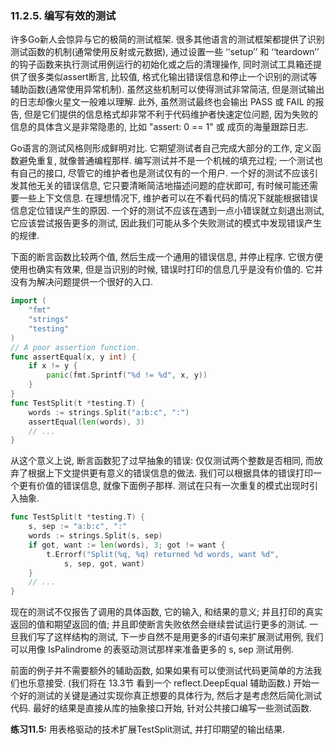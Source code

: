 ### 11.2.5. 编写有效的测试


许多Go新人会惊异与它的极简的测试框架. 很多其他语言的测试框架都提供了识别测试函数的机制(通常使用反射或元数据), 通过设置一些 ‘‘setup’’ 和 ‘‘teardown’’ 的钩子函数来执行测试用例运行的初始化或之后的清理操作, 同时测试工具箱还提供了很多类似assert断言, 比较值, 格式化输出错误信息和停止一个识别的测试等辅助函数(通常使用异常机制). 虽然这些机制可以使得测试非常简洁, 但是测试输出的日志却像火星文一般难以理解. 此外, 虽然测试最终也会输出 PASS 或 FAIL 的报告, 但是它们提供的信息格式却非常不利于代码维护者快速定位问题, 因为失败的信息的具体含义是非常隐患的, 比如 "assert: 0 == 1" 或 成页的海量跟踪日志.

Go语言的测试风格则形成鲜明对比. 它期望测试者自己完成大部分的工作, 定义函数避免重复, 就像普通编程那样. 编写测试并不是一个机械的填充过程; 一个测试也有自己的接口, 尽管它的维护者也是测试仅有的一个用户. 一个好的测试不应该引发其他无关的错误信息, 它只要清晰简洁地描述问题的症状即可, 有时候可能还需要一些上下文信息. 在理想情况下, 维护者可以在不看代码的情况下就能根据错误信息定位错误产生的原因. 一个好的测试不应该在遇到一点小错误就立刻退出测试, 它应该尝试报告更多的测试, 因此我们可能从多个失败测试的模式中发现错误产生的规律.

下面的断言函数比较两个值, 然后生成一个通用的错误信息, 并停止程序. 它很方便使用也确实有效果, 但是当识别的时候, 错误时打印的信息几乎是没有价值的. 它并没有为解决问题提供一个很好的入口.

```Go
import (
	"fmt"
	"strings"
	"testing"
)
// A poor assertion function.
func assertEqual(x, y int) {
	if x != y {
		panic(fmt.Sprintf("%d != %d", x, y))
	}
}
func TestSplit(t *testing.T) {
	words := strings.Split("a:b:c", ":")
	assertEqual(len(words), 3)
	// ...
}
```

从这个意义上说, 断言函数犯了过早抽象的错误: 仅仅测试两个整数是否相同, 而放弃了根据上下文提供更有意义的错误信息的做法. 我们可以根据具体的错误打印一个更有价值的错误信息, 就像下面例子那样. 测试在只有一次重复的模式出现时引入抽象.

```Go
func TestSplit(t *testing.T) {
	s, sep := "a:b:c", ":"
	words := strings.Split(s, sep)
	if got, want := len(words), 3; got != want {
		t.Errorf("Split(%q, %q) returned %d words, want %d",
			s, sep, got, want)
	}
	// ...
}
```

现在的测试不仅报告了调用的具体函数, 它的输入, 和结果的意义; 并且打印的真实返回的值和期望返回的值; 并且即使断言失败依然会继续尝试运行更多的测试. 一旦我们写了这样结构的测试, 下一步自然不是用更多的if语句来扩展测试用例, 我们可以用像 IsPalindrome 的表驱动测试那样来准备更多的 s, sep 测试用例.

前面的例子并不需要额外的辅助函数, 如果如果有可以使测试代码更简单的方法我们也乐意接受. (我们将在 13.3节 看到一个 reflect.DeepEqual 辅助函数.) 开始一个好的测试的关键是通过实现你真正想要的具体行为, 然后才是考虑然后简化测试代码. 最好的结果是直接从库的抽象接口开始, 针对公共接口编写一些测试函数.

**练习11.5:** 用表格驱动的技术扩展TestSplit测试, 并打印期望的输出结果.


